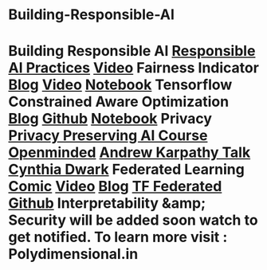 # Building-Responsible-AI
# **Building Responsible AI**  [Responsible AI Practices](https://ai.google/responsibilities/responsible-ai-practices/)  [Video](https://www.youtube.com/watch?v=UEECKh6PLhI)  **Fairness Indicator**  [Blog](https://ai.google/responsibilities/responsible-ai-practices/)  [Video](https://www.youtube.com/watch?v=6CwzDoE8J4M)  [Notebook](https://colab.research.google.com/github/tensorflow/fairness-indicators/blob/master/fairness_indicators/documentation/examples/Fairness_Indicators_Example_Colab.ipynb)  **Tensorflow Constrained Aware Optimization**  [Blog](https://ai.googleblog.com/2020/02/setting-fairness-goals-with-tensorflow.html)  [Github](https://github.com/google-research/tensorflow_constrained_optimization/blob/master/README.md)  [Notebook](https://github.com/google-research/tensorflow_constrained_optimization/blob/master/examples/colab/CelebA_fairness.ipynb)  **Privacy**  [Privacy Preserving AI Course](https://www.udacity.com/course/secure-and-private-ai--ud185)  [Openminded](https://openmined.org/)  [Andrew Karpathy Talk](https://www.youtube.com/watch?v=4zrU54VIK6k)  [Cynthia Dwark](https://www.youtube.com/watch?v=vsA4w3itxA0)  **Federated Learning**  [Comic](https://federated.withgoogle.com/)  [Video](https://www.youtube.com/watch?v=89BGjQYA0uE)  [Blog](https://www.tensorflow.org/federated/federated_learning)  [TF Federated Github](https://github.com/tensorflow/federated)  **Interpretability &amp;amp; Security will be added soon watch to get notified.**  **To learn more visit : Polydimensional.in**
